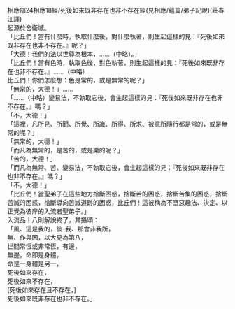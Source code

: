 相應部24相應18經/死後如來既非存在也非不存在經(見相應/蘊篇/弟子記說)(莊春江譯)  
起源於舍衛城。  
「比丘們！當有什麼時，執取什麼後，對什麼執著，則生起這樣的見：『死後如來既非存在也非不存在。』呢？」  
「大德！我們的法以世尊為根本，……（中略）。」  
「比丘們！當有色時，執取色後，對色執著，則生起這樣的見：『死後如來既非存在也非不存在。』……（中略）  
比丘們！你們怎麼想：色是常的，或是無常的呢？」  
「無常的，大德！」……  
「……（中略）變易法，不執取它後，會生起這樣的見：『死後如來既非存在也非不存在。』嗎？」  
「不，大德！」  
「這裡，凡所見、所聞、所覺、所識、所得、所求、被意所隨行都是常的，或是無常的呢？」  
「無常的，大德！」  
「而凡為無常的，是苦的，或是樂的呢？」  
「苦的，大德！」  
「而凡為無常、苦、變易法，不執取它後，會生起這樣的見：『死後如來既非存在也非不存在。』嗎？」  
「不，大德！」  
「比丘們！當聖弟子在這些地方捨斷困惑，捨斷苦的困惑，捨斷苦集的困惑，捨斷苦滅的困惑，捨斷導向苦滅道跡的困惑，比丘們！這被稱為不墮惡趣法、決定、以正覺為彼岸的入流者聖弟子。」  
入流品十八則解說終了，其攝頌：  
「風、這是我的，彼-我、那會非我所，  
無、作與因，以大見為第八，  
世間常恆或非常恆，有邊，  
無邊，命即是身體，  
命是一身體是另一，  
死後如來存在，  
死後如來不存在，  
[死後如來存在且不存在，]  
死後如來既非存在也非不存在。」  
  
  
